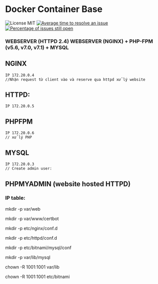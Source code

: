 # Docker Container Base

![License MIT](https://img.shields.io/badge/license-MIT-blue.svg?style=flat)
[![Average time to resolve an issue](http://isitmaintained.com/badge/resolution/khutran/thai-thuctap.svg)](http://isitmaintained.com/project/khutran/thai-thuctap "Average time to resolve an issue")
[![Percentage of issues still open](http://isitmaintained.com/badge/open/khutran/thai-thuctap.svg)](http://isitmaintained.com/project/khutran/thai-thuctap "Percentage of issues still open")


### WEBSERVER (HTTPD 2.4)  WEBSERVER (NGINX) + PHP-FPM (v5.6, v7.0, v7.1) + MYSQL


## NGINX 
    IP 172.20.0.4
    //Nhận request từ client vào và reserve qua httpd xử lý website
    
##  HTTPD: 
    IP 172.20.0.5

## PHPFPM 
    IP 172.20.0.6
    // xử lý PHP

## MYSQL 
    IP 172.20.0.3
    // Create admin user:
    

## PHPMYADMIN (website hosted HTTPD)


### IP table:   

mkdir -p var/web

mkdir -p var/www/certbot

mkdir -p etc/nginx/conf.d

mkdir -p etc/httpd/conf.d

mkdir -p etc/bitnami/mysql/conf

mkdir -p var/lib/mysql

chown -R 1001:1001 var/lib

chown -R 1001:1001 etc/bitnami